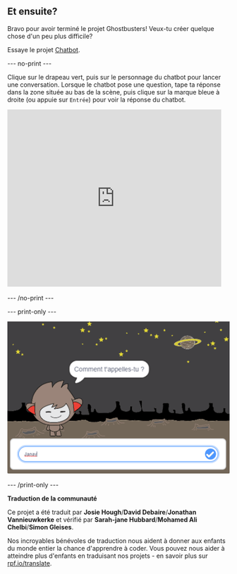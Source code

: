 ## Et ensuite?

Bravo pour avoir terminé le projet Ghostbusters! Veux-tu créer quelque chose d'un peu plus difficile?

Essaye le projet [Chatbot](https://projects.raspberrypi.org/fr-FR/projects/chatbot?utm_source=pathway&utm_medium=whatnext&utm_campaign=projects).

--- no-print ---

Clique sur le drapeau vert, puis sur le personnage du chatbot pour lancer une conversation. Lorsque le chatbot pose une question, tape ta réponse dans la zone située au bas de la scène, puis clique sur la marque bleue à droite (ou appuie sur `Entrée`) pour voir la réponse du chatbot.

<div class="scratch-preview">
  <iframe allowtransparency="true" width="485" height="402" src="https://scratch.mit.edu/projects/embed/334705661/?autostart=false" 
  frameborder="0" scrolling="no"></iframe>
</div>

--- /no-print ---

--- print-only ---

![projet complet](images/chatbot-preview.png)

--- /print-only ---


**Traduction de la communauté**

Ce projet a été traduit par **Josie Hough**/**David Debaire**/**Jonathan Vannieuwkerke** et vérifié par **Sarah-jane Hubbard**/**Mohamed Ali Chelbi**/**Simon Gleises**.

Nos incroyables bénévoles de traduction nous aident à donner aux enfants du monde entier la chance d'apprendre à coder. Vous pouvez nous aider à atteindre plus d'enfants en traduisant nos projets - en savoir plus sur [rpf.io/translate](https://rpf.io/translate).
